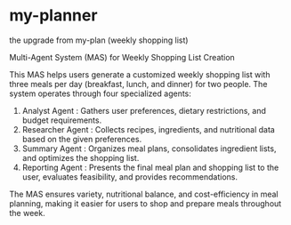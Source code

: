 # my-planner
the upgrade from my-plan (weekly shopping list)

Multi-Agent System (MAS) for Weekly Shopping List Creation

This MAS helps users generate a customized weekly shopping list with three meals per day (breakfast, lunch, and dinner) for two people. The system operates through four specialized agents:
1. Analyst Agent    : Gathers user preferences, dietary restrictions, and budget requirements.
2. Researcher Agent : Collects recipes, ingredients, and nutritional data based on the given preferences.
3. Summary Agent    : Organizes meal plans, consolidates ingredient lists, and optimizes the shopping list.
4. Reporting Agent  : Presents the final meal plan and shopping list to the user, evaluates feasibility, and provides recommendations.

The MAS ensures variety, nutritional balance, and cost-efficiency in meal planning, making it easier for users to shop and prepare meals throughout the week.



